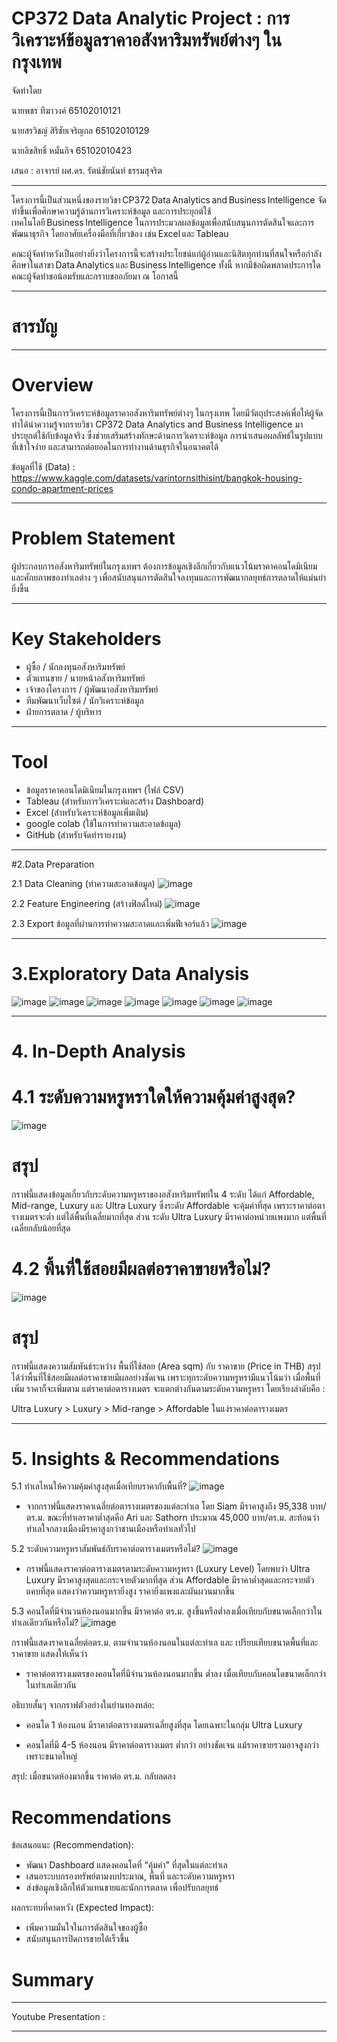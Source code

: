 # CP372 Data Analytic Project : การวิเคราะห์ข้อมูลราคาอสังหาริมทรัพย์ต่างๆ ในกรุงเทพ

จัดทำโดย

นายพชร ทีฆาวงค์ 65102010121

นายสรวิชญ์ สิริชัยเจริญกล 65102010129

นายลิขสิทธิ์ หมั่นกิจ 65102010423

เสนอ : อาจารย์ ผศ.ดร. รัตน์ชัยนันท์ ธรรมสุจริต

---

โครงการนี้เป็นส่วนหนึ่งของรายวิชา CP372 Data Analytics and Business Intelligence จัดทำขึ้นเพื่อศึกษาความรู้ด้านการวิเคราะห์ข้อมูล และการประยุกต์ใช้เทคโนโลยี Business Intelligence ในการประมวลผลข้อมูลเพื่อสนับสนุนการตัดสินใจและการพัฒนาธุรกิจ โดยอาศัยเครื่องมือที่เกี่ยวข้อง เช่น Excel และ Tableau

คณะผู้จัดทำหวังเป็นอย่างยิ่งว่าโครงการนี้จะสร้างประโยชน์แก่ผู้อ่านและนิสิตทุกท่านที่สนใจหรือกำลังศึกษาในสาขา Data Analytics และ Business Intelligence ทั้งนี้ หากมีข้อผิดพลาดประการใด คณะผู้จัดทำขอน้อมรับและกราบขออภัยมา ณ โอกาสนี้

---
# สารบัญ

---
# Overview

โครงการนี้เป็นการวิเคราะห์ข้อมูลราคาอสังหาริมทรัพย์ต่างๆ ในกรุงเทพ โดยมีวัตถุประสงค์เพื่อให้ผู้จัดทำได้นำความรู้จากรายวิชา CP372 Data Analytics and Business Intelligence มาประยุกต์ใช้กับข้อมูลจริง ซึ่งช่วยเสริมสร้างทักษะด้านการวิเคราะห์ข้อมูล การนำเสนอผลลัพธ์ในรูปแบบที่เข้าใจง่าย และสามารถต่อยอดในการทำงานด้านธุรกิจในอนาคตได้

ข้อมูลที่ใช้ (Data) : https://www.kaggle.com/datasets/varintornsithisint/bangkok-housing-condo-apartment-prices

---
# Problem Statement
ผู้ประกอบการอสังหาริมทรัพย์ในกรุงเทพฯ ต้องการข้อมูลเชิงลึกเกี่ยวกับแนวโน้มราคาคอนโดมิเนียมและศักยภาพของทำเลต่าง ๆ เพื่อสนับสนุนการตัดสินใจลงทุนและการพัฒนากลยุทธ์การตลาดให้แม่นยำยิ่งขึ้น

---
# Key Stakeholders
- ผู้ซื้อ / นักลงทุนอสังหาริมทรัพย์
- ตัวแทนขาย / นายหน้าอสังหาริมทรัพย์
- เจ้าของโครงการ / ผู้พัฒนาอสังหาริมทรัพย์
- ทีมพัฒนาเว็บไซต์ / นักวิเคราะห์ข้อมูล
- ฝ่ายการตลาด / ผู้บริหาร
 
---
# Tool
- ข้อมูลราคาคอนโดมิเนียมในกรุงเทพฯ (ไฟล์ CSV) 
- Tableau (สำหรับการวิเคราะห์และสร้าง Dashboard)
- Excel (สำหรับวิเคราะห์ข้อมูลเพิ่มเติม) 
- google colab (ใช้ในการทำความสะอาดข้อมูล)
- GitHub (สำหรับจัดทำรายงาน)

---
#2.Data Preparation

2.1 Data Cleaning (ทำความสะอาดข้อมูล)
![image](https://github.com/user-attachments/assets/a76c8dfc-e9b1-4462-8d5e-927971d10075)

2.2 Feature Engineering (สร้างฟิลด์ใหม่)
![image](https://github.com/user-attachments/assets/984102ec-a41a-446d-8f53-cccc355bdbd0)

2.3 Export ข้อมูลที่ผ่านการทำความสะอาดและเพิ่มฟีเจอร์แล้ว
![image](https://github.com/user-attachments/assets/6d0f9bc3-2972-4601-a2a7-f76fb0c0f1c5)

---
# 3.Exploratory Data Analysis
![image](https://github.com/user-attachments/assets/972c0208-9044-40ca-94b9-3e50d9e2dd6f)
![image](https://github.com/user-attachments/assets/b89d7a4a-81f6-4204-ad72-1d7bb2322103)
![image](https://github.com/user-attachments/assets/408c948b-96ad-4c54-a7df-ad6365856956)
![image](https://github.com/user-attachments/assets/5e98c47d-9391-43c8-a84f-18cf72d3b2c9)
![image](https://github.com/user-attachments/assets/3517cd96-3a40-4b14-b7dd-28f371ad925e)
![image](https://github.com/user-attachments/assets/f4fa3edc-ea97-46ac-88dd-ab954f1c3795)
![image](https://github.com/user-attachments/assets/b6b31cb8-53fc-43c8-85f2-20ab54212773)


---
# 4. In-Depth Analysis
# 4.1 ระดับความหรูหราใดให้ความคุ้มค่าสูงสุด?
![image](https://github.com/user-attachments/assets/6fd587b5-061a-408c-b806-0cb703cf6781)
# สรุป
กราฟนี้แสดงข้อมูลเกี่ยวกับระดับความหรูหราของอสังหาริมทรัพย์ใน 4 ระดับ ได้แก่ Affordable, Mid-range, Luxury และ Ultra Luxury ซึ่งระดับ Affordable จะคุ้มค่าที่สุด เพราะราคาต่อตารางเมตรจะต่ำ แต่ได้พื้นที่เฉลี่ยมากที่สุด
ส่วน ระดับ Ultra Luxury มีราคาต่อหน่วยแพงมาก แต่พื้นที่เฉลี่ยกลับน้อยที่สุด

# 4.2 พื้นที่ใช้สอยมีผลต่อราคาขายหรือไม่?
![image](https://github.com/user-attachments/assets/3ccbe988-4a7d-48df-a6e1-0985959616ad)
# สรุป
กราฟนี้แสดงความสัมพันธ์ระหว่าง พื้นที่ใช้สอย (Area sqm) กับ ราคาขาย (Price in THB) สรุปได้ว่าพื้นที่ใช้สอยมีผลต่อราคาขายมีผลอย่างชัดเจน เพราะทุกระดับความหรูหรามีแนวโน้มว่า เมื่อพื้นที่เพิ่ม ราคาก็จะเพิ่มตาม แต่ราคาต่อตารางเมตร จะแตกต่างกันตามระดับความหรูหรา 
โดยเรียงลำดับคือ : 

Ultra Luxury > Luxury > Mid-range > Affordable ในแง่ราคาต่อตารางเมตร

---
# 5. Insights & Recommendations

5.1 ทำเลไหนให้ความคุ้มค่าสูงสุดเมื่อเทียบราคากับพื้นที่?
![image](https://github.com/user-attachments/assets/a0f1be2e-4c9d-4731-b0f9-954b2ba27529)

- จากกราฟนี้แสดงราคาเฉลี่ยต่อตารางเมตรของแต่ละทำเล โดย Siam มีราคาสูงถึง 95,338 บาท/ตร.ม. ขณะที่ทำเลราคาต่ำสุดคือ Ari และ Sathorn ประมาณ 45,000 บาท/ตร.ม. สะท้อนว่าทำเลใจกลางเมืองมีราคาสูงกว่าชานเมืองหรือทำเลทั่วไป

5.2 ระดับความหรูหราสัมพันธ์กับราคาต่อตารางเมตรหรือไม่?
![image](https://github.com/user-attachments/assets/06fb39d4-73ef-46c2-9687-6063cefaa0dc)

- กราฟนี้แสดงราคาต่อตารางเมตรตามระดับความหรูหรา (Luxury Level) โดยพบว่า Ultra Luxury มีราคาสูงสุดและกระจายตัวมากที่สุด ส่วน Affordable มีราคาต่ำสุดและกระจายตัวแคบที่สุด แสดงว่าความหรูหรายิ่งสูง ราคายิ่งแพงและผันผวนมากขึ้น

5.3 คอนโดที่มีจำนวนห้องนอนมากขึ้น มีราคาต่อ ตร.ม. สูงขึ้นหรือต่ำลงเมื่อเทียบกับขนาดเล็กกว่าในทำเลเดียวกันหรือไม่?
![image](https://github.com/user-attachments/assets/b9909b70-1353-4008-ab92-980a17e98e53)


กราฟนี้แสดงราคาเฉลี่ยต่อตร.ม. ตามจำนวนห้องนอนในแต่ละทำเล และ เปรียบเทียบขนาดพื้นที่และราคาขาย แสดงให้เห็นว่า
- ราคาต่อตารางเมตรของคอนโดที่มีจำนวนห้องนอนมากขึ้น ต่ำลง เมื่อเทียบกับคอนโดขนาดเล็กกว่าในทำเลเดียวกัน

อธิบายสั้นๆ จากกราฟตัวอย่างในย่านทองหล่อ:

- คอนโด 1 ห้องนอน มีราคาต่อตารางเมตรเฉลี่ยสูงที่สุด โดยเฉพาะในกลุ่ม Ultra Luxury

- คอนโดที่มี 4-5 ห้องนอน มีราคาต่อตารางเมตร ต่ำกว่า อย่างชัดเจน แม้ราคาขายรวมอาจสูงกว่าเพราะขนาดใหญ่

สรุป: เมื่อขนาดห้องมากขึ้น ราคาต่อ ตร.ม. กลับลดลง

# Recommendations
ข้อเสนอแนะ (Recommendation):
- พัฒนา Dashboard แสดงคอนโดที่ “คุ้มค่า” ที่สุดในแต่ละทำเล
- เสนอระบบกรองทรัพย์ตามงบประมาณ, พื้นที่ และระดับความหรูหรา
- ส่งข้อมูลเชิงลึกให้ตัวแทนขายและนักการตลาด เพื่อปรับกลยุทธ์

ผลกระทบที่คาดหวัง (Expected Impact):
- เพิ่มความมั่นใจในการตัดสินใจของผู้ซื้อ
- สนับสนุนการปิดการขายได้เร็วขึ้น


# Summary

---
Youtube Presentation : 

---
